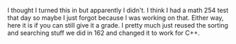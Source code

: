 I thought I turned this in but apparently I didn't. I think I had a math 254 test that day so maybe I just forgot because I was working on that. Either way, here it is if you can still give it a grade. I pretty much just reused the sorting and searching stuff we did in 162 and changed it to work for C++.
